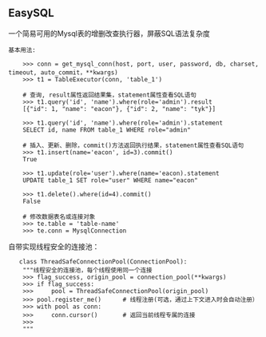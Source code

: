 ## EasySQL

一个简易可用的Mysql表的增删改查执行器，屏蔽SQL语法复杂度
  
    基本用法:
    
        >>> conn = get_mysql_conn(host, port, user, password, db, charset, timeout, auto_commit，**kwargs)
        >>> t1 = TableExecutor(conn, 'table_1')

        # 查询, result属性返回结果集，statement属性查看SQL语句
        >>> t1.query('id', 'name').where(role='admin').result
        [{"id": 1, "name": "eacon"}, {"id": 2, "name": "tyk"}]

        >>> t1.query('id', 'name').where(role='admin').statement
        SELECT id, name FROM table_1 WHERE role="admin"

        # 插入、更新、删除，commit()方法返回执行结果，statement属性查看SQL语句
        >>> t1.insert(name='eacon', id=3).commit()
        True

        >>> t1.update(role='user').where(name='eacon).statement
        UPDATE table_1 SET role="user" WHERE name="eacon"

        >>> t1.delete().where(id=4).commit()
        False

        # 修改数据表名或连接对象
        >>> te.table = 'table-name'
        >>> te.conn = MysqlConnection
        
    
   自带实现线程安全的连接池：
   
       class ThreadSafeConnectionPool(ConnectionPool):
        """线程安全的连接池，每个线程使用同一个连接
        >>> flag_success, origin_pool = connection_pool(**kwargs)
        >>> if flag_success:
        >>>     pool = ThreadSafeConnectionPool(origin_pool)
        >>> pool.register_me()      # 线程注册(可选，通过上下文进入时会自动注册）
        >>> with pool as conn:
        >>>     conn.cursor()       # 返回当前线程专属的连接
        >>>
        """